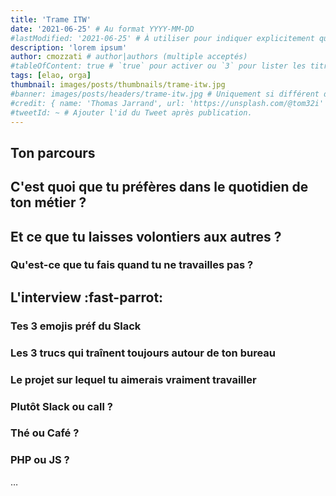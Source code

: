 ```yaml
---
title: 'Trame ITW'
date: '2021-06-25' # Au format YYYY-MM-DD
#lastModified: '2021-06-25' # À utiliser pour indiquer explicitement qu'un article à été mis à jour
description: 'lorem ipsum'
author: cmozzati # author|authors (multiple acceptés)
#tableOfContent: true # `true` pour activer ou `3` pour lister les titres sur 3 niveaux.
tags: [elao, orga]
thumbnail: images/posts/thumbnails/trame-itw.jpg
#banner: images/posts/headers/trame-itw.jpg # Uniquement si différent de la minitature (thumbnail)
#credit: { name: 'Thomas Jarrand', url: 'https://unsplash.com/@tom32i' } # Pour créditer la photo utilisée en miniature
#tweetId: ~ # Ajouter l'id du Tweet après publication.
---
```


<!-- INTRO 
Aujourd'hui, on vous présente [Prénom], dév chez Elao depuis [X] ans. 
-->

## Ton parcours

## C'est quoi que tu préfères dans le quotidien de ton métier ?

## Et ce que tu laisses volontiers aux autres ?

### Qu'est-ce que tu fais quand tu ne travailles pas ?

## L'interview :fast-parrot: 

### Tes 3 emojis préf du Slack

### Les 3 trucs qui traînent toujours autour de ton bureau

### Le projet sur lequel tu aimerais vraiment travailler

### Plutôt Slack ou call ?

### Thé ou Café ?

### PHP ou JS ?



…